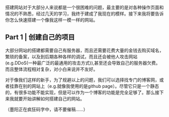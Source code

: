 搭建网站对于大部分人来说都是一个很困难的问题，最主要的是对各种操作页面和情况的不熟悉，经过几天的学习，我终于建成了我现在的模样。接下来我将要告诉你怎么快速搭建一个像我这样一模一样的网站。

## Part 1 | 创建自己的项目

大部分网站的搭建都需要自己有服务器，而且还需要花费大量的金钱去购买域名，繁琐的备案，以及到后期各种各样的调试，而且还会被他人攻击网站(e.g.DDoS(一种最广泛的最通用的攻击方式)),甚至还会导致自己的服务器欠费。而且整体流程相对复杂，对小白来说并不友好。

对于像我们这样的新手，为了规避以上的问题，我们可以选择找专门的博客网，或者挂靠在别的网站上（e.g.就像我使用的是github page）。尽管它只是一个静态的，有很多功能不能实现，但是可以作为一个博客的功能是完全足够了。那么接下来我就要开始讲解如何搭建自己的网站。



（墨阳正在疯狂码字中，请不要催稿......） 

